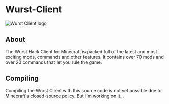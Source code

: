 # Wurst-Client
![Wurst Client logo](https://raw.githubusercontent.com/Wurst-Imperium/Wurst-logo/master/Wurst/wurst_1011x256.png)

## About
The Wurst Hack Client for Minecraft is packed full of the latest and most exciting mods, commands and other features. It contains over 70 mods and over 20 commands that let you rule the game.

## Compiling
Compiling the Wurst Client with this source code is not yet possible due to Minecraft's closed-source policy. But I'm working on it...
